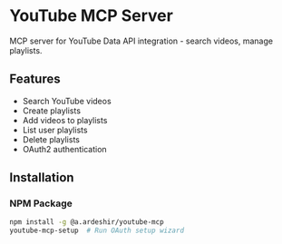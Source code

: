 # YouTube MCP Server

MCP server for YouTube Data API integration - search videos, manage playlists.

## Features

- Search YouTube videos
- Create playlists
- Add videos to playlists
- List user playlists
- Delete playlists
- OAuth2 authentication

## Installation

### NPM Package
```bash
npm install -g @a.ardeshir/youtube-mcp
youtube-mcp-setup  # Run OAuth setup wizard
